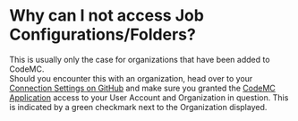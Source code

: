 # Why can I not access Job Configurations/Folders?

This is usually only the case for organizations that have been added to CodeMC.  
Should you encounter this with an organization, head over to your [Connection Settings on GitHub](https://github.com/settings/applications) and make sure you granted the [CodeMC Application](https://github.com/settings/connections/applications/2debe3b061b244423bf5) access to your User Account and Organization in question. This is indicated by a green checkmark next to the Organization displayed.
